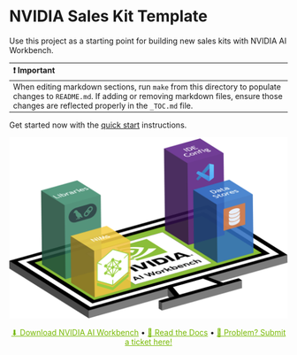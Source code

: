 # NVIDIA Sales Kit Template

Use this project as a starting point for building new sales kits with NVIDIA AI Workbench.

| ❗ Important          |
| :---------------------------|
| When editing markdown sections, run ``make`` from this directory to populate changes to ``README.md``. If adding or removing markdown files, ensure those changes are reflected properly in the ``_TOC.md`` file. |

Get started now with the [quick start](#quick-start) instructions.

![hero image](_static/hero.png)

<!-- Links -->
<p align="center"> 
  <a href="https://www.nvidia.com/en-us/deep-learning-ai/solutions/data-science/workbench/" style="color: #76B900;">⬇ Download NVIDIA AI Workbench</a> •
  <a href="https://docs.nvidia.com/ai-workbench/" style="color: #76B900;">📖 Read the Docs</a> •
  <a href="https://forums.developer.nvidia.com/c/ai-data-science/nvidia-ai-workbench/671" style="color: #76B900;">🚨 Problem? Submit a ticket here!</a>
</p>